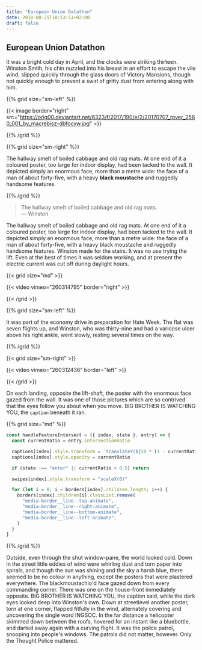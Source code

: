 ```yaml
---
title: "European Union Datathon"
date: 2018-08-25T18:53:51+02:00
draft: false
---
```


## European Union Datathon

It was a bright cold day in April, and the clocks were striking thirteen. Winston Smith, his chin nuzzled into his breast in an effort to escape the vile wind, slipped quickly through the glass doors of Victory Mansions, though not quickly enough to prevent a swirl of gritty dust from entering along with him.

{{% grid size="sm-left" %}}

{{< image border="right" src="https://orig00.deviantart.net/6323/f/2017/190/e/2/20170707_rover_2560_001_by_macrebisz-dbfocxw.jpg" >}}

{{% /grid %}}

{{% grid size="sm-right" %}}

The hallway smelt of boiled cabbage and old rag mats. At one end of it a coloured poster, too large for indoor display, had been tacked to the wall. It depicted simply an enormous face, more than a metre wide: the face of a man of about forty-five, with a heavy **black moustache** and ruggedly handsome features.

{{% /grid %}}

> The hallway smelt of boiled cabbage and old rag mats.  
> — Winston

The hallway smelt of boiled cabbage and old rag mats. At one end of it a coloured poster, too large for indoor display, had been tacked to the wall. It depicted simply an enormous face, more than a metre wide: the face of a man of about forty-five, with a heavy black moustache and ruggedly handsome features. Winston made for the stairs. It was no use trying the lift. Even at the best of times it was seldom working, and at present the electric current was cut off during daylight hours.

{{< grid size="md" >}}

{{< video vimeo="260314795" border="right" >}}

{{< /grid >}}

{{% grid size="sm-left" %}}

It was part of the economy drive in preparation for Hate Week. The flat was seven flights up, and Winston, who was thirty-nine and had a varicose ulcer above his right ankle, went slowly, resting several times on the way.

{{% /grid %}}

{{< grid size="sm-right" >}}

{{< video vimeo="260312436" border="left" >}}

{{< /grid >}}

On each landing, opposite the lift-shaft, the poster with the enormous face gazed from the wall. It was one of those pictures which are so contrived that the eyes follow you about when you move. BIG BROTHER IS WATCHING YOU, the `caption` beneath it ran.

{{% grid size="md" %}}

```js
const handleFeatureIntersect = ({ index, state }, entry) => {
  const currentRatio = entry.intersectionRatio

  captions[index].style.transform = `translateY(${50 * (1 - currentRatio)}%)`
  captions[index].style.opacity = currentRatio

  if (state !== "enter" || currentRatio < 0.5) return

  swipes[index].style.transform = "scaleX(0)"

  for (let i = 0; i < borders[index].children.length; i++) {
    borders[index].children[i].classList.remove(
      "media-border__line--top-animate",
      "media-border__line--right-animate",
      "media-border__line--bottom-animate",
      "media-border__line--left-animate",
    )
  }
}
```

{{% /grid %}}

Outside, even through the shut window-pane, the world looked cold. Down in the street little eddies of wind were whirling dust and torn paper into spirals, and though the sun was shining and the sky a harsh blue, there seemed to be no colour in anything, except the posters that were plastered everywhere. The blackmoustachio'd face gazed down from every commanding corner. There was one on the house-front immediately opposite. BIG BROTHER IS WATCHING YOU, the caption said, while the dark eyes looked deep into Winston's own. Down at streetlevel another poster, torn at one corner, flapped fitfully in the wind, alternately covering and uncovering the single word INGSOC. In the far distance a helicopter skimmed down between the roofs, hovered for an instant like a bluebottle, and darted away again with a curving flight. It was the police patrol, snooping into people's windows. The patrols did not matter, however. Only the Thought Police mattered.
